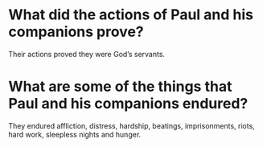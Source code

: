 # What did the actions of Paul and his companions prove?

Their actions proved they were God’s servants.

# What are some of the things that Paul and his companions endured?

They endured affliction, distress, hardship, beatings, imprisonments, riots, hard work, sleepless nights and hunger.
